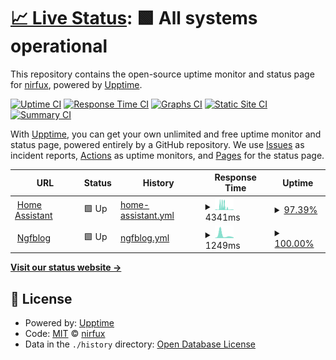 # [📈 Live Status](https://upptime.nirfux.github.io): <!--live status--> **🟩 All systems operational**

This repository contains the open-source uptime monitor and status page for [nirfux](https://upptime.nirfux.github.io), powered by [Upptime](https://github.com/upptime/upptime).

[![Uptime CI](https://github.com/nirfux/upptime/workflows/Uptime%20CI/badge.svg)](https://github.com/nirfux/upptime/actions?query=workflow%3A%22Uptime+CI%22)
[![Response Time CI](https://github.com/nirfux/upptime/workflows/Response%20Time%20CI/badge.svg)](https://github.com/nirfux/upptime/actions?query=workflow%3A%22Response+Time+CI%22)
[![Graphs CI](https://github.com/nirfux/upptime/workflows/Graphs%20CI/badge.svg)](https://github.com/nirfux/upptime/actions?query=workflow%3A%22Graphs+CI%22)
[![Static Site CI](https://github.com/nirfux/upptime/workflows/Static%20Site%20CI/badge.svg)](https://github.com/nirfux/upptime/actions?query=workflow%3A%22Static+Site+CI%22)
[![Summary CI](https://github.com/nirfux/upptime/workflows/Summary%20CI/badge.svg)](https://github.com/nirfux/upptime/actions?query=workflow%3A%22Summary+CI%22)

With [Upptime](https://upptime.js.org), you can get your own unlimited and free uptime monitor and status page, powered entirely by a GitHub repository. We use [Issues](https://github.com/nirfux/upptime/issues) as incident reports, [Actions](https://github.com/nirfux/upptime/actions) as uptime monitors, and [Pages](https://upptime.nirfux.github.io) for the status page.

<!--start: status pages-->
<!-- This summary is generated by Upptime (https://github.com/upptime/upptime) -->
<!-- Do not edit this manually, your changes will be overwritten -->
<!-- prettier-ignore -->
| URL | Status | History | Response Time | Uptime |
| --- | ------ | ------- | ------------- | ------ |
| <img alt="" src="https://icons.duckduckgo.com/ip3/ha.nirgf.com.ico" height="13"> [Home Assistant](https://ha.nirgf.com/) | 🟩 Up | [home-assistant.yml](https://github.com/ngfblog/upptime/commits/HEAD/history/home-assistant.yml) | <details><summary><img alt="Response time graph" src="./graphs/home-assistant/response-time-week.png" height="20"> 4341ms</summary><br><a href="https://upptime.nirfux.github.io/history/home-assistant"><img alt="Response time 2586" src="https://img.shields.io/endpoint?url=https%3A%2F%2Fraw.githubusercontent.com%2Fngfblog%2Fupptime%2FHEAD%2Fapi%2Fhome-assistant%2Fresponse-time.json"></a><br><a href="https://upptime.nirfux.github.io/history/home-assistant"><img alt="24-hour response time 504" src="https://img.shields.io/endpoint?url=https%3A%2F%2Fraw.githubusercontent.com%2Fngfblog%2Fupptime%2FHEAD%2Fapi%2Fhome-assistant%2Fresponse-time-day.json"></a><br><a href="https://upptime.nirfux.github.io/history/home-assistant"><img alt="7-day response time 4341" src="https://img.shields.io/endpoint?url=https%3A%2F%2Fraw.githubusercontent.com%2Fngfblog%2Fupptime%2FHEAD%2Fapi%2Fhome-assistant%2Fresponse-time-week.json"></a><br><a href="https://upptime.nirfux.github.io/history/home-assistant"><img alt="30-day response time 3245" src="https://img.shields.io/endpoint?url=https%3A%2F%2Fraw.githubusercontent.com%2Fngfblog%2Fupptime%2FHEAD%2Fapi%2Fhome-assistant%2Fresponse-time-month.json"></a><br><a href="https://upptime.nirfux.github.io/history/home-assistant"><img alt="1-year response time 2586" src="https://img.shields.io/endpoint?url=https%3A%2F%2Fraw.githubusercontent.com%2Fngfblog%2Fupptime%2FHEAD%2Fapi%2Fhome-assistant%2Fresponse-time-year.json"></a></details> | <details><summary><a href="https://upptime.nirfux.github.io/history/home-assistant">97.39%</a></summary><a href="https://upptime.nirfux.github.io/history/home-assistant"><img alt="All-time uptime 97.89%" src="https://img.shields.io/endpoint?url=https%3A%2F%2Fraw.githubusercontent.com%2Fngfblog%2Fupptime%2FHEAD%2Fapi%2Fhome-assistant%2Fuptime.json"></a><br><a href="https://upptime.nirfux.github.io/history/home-assistant"><img alt="24-hour uptime 100.00%" src="https://img.shields.io/endpoint?url=https%3A%2F%2Fraw.githubusercontent.com%2Fngfblog%2Fupptime%2FHEAD%2Fapi%2Fhome-assistant%2Fuptime-day.json"></a><br><a href="https://upptime.nirfux.github.io/history/home-assistant"><img alt="7-day uptime 97.39%" src="https://img.shields.io/endpoint?url=https%3A%2F%2Fraw.githubusercontent.com%2Fngfblog%2Fupptime%2FHEAD%2Fapi%2Fhome-assistant%2Fuptime-week.json"></a><br><a href="https://upptime.nirfux.github.io/history/home-assistant"><img alt="30-day uptime 96.87%" src="https://img.shields.io/endpoint?url=https%3A%2F%2Fraw.githubusercontent.com%2Fngfblog%2Fupptime%2FHEAD%2Fapi%2Fhome-assistant%2Fuptime-month.json"></a><br><a href="https://upptime.nirfux.github.io/history/home-assistant"><img alt="1-year uptime 97.89%" src="https://img.shields.io/endpoint?url=https%3A%2F%2Fraw.githubusercontent.com%2Fngfblog%2Fupptime%2FHEAD%2Fapi%2Fhome-assistant%2Fuptime-year.json"></a></details>
| <img alt="" src="https://icons.duckduckgo.com/ip3/ngfblog.com.ico" height="13"> [Ngfblog](https://ngfblog.com/) | 🟩 Up | [ngfblog.yml](https://github.com/ngfblog/upptime/commits/HEAD/history/ngfblog.yml) | <details><summary><img alt="Response time graph" src="./graphs/ngfblog/response-time-week.png" height="20"> 1249ms</summary><br><a href="https://upptime.nirfux.github.io/history/ngfblog"><img alt="Response time 602" src="https://img.shields.io/endpoint?url=https%3A%2F%2Fraw.githubusercontent.com%2Fngfblog%2Fupptime%2FHEAD%2Fapi%2Fngfblog%2Fresponse-time.json"></a><br><a href="https://upptime.nirfux.github.io/history/ngfblog"><img alt="24-hour response time 285" src="https://img.shields.io/endpoint?url=https%3A%2F%2Fraw.githubusercontent.com%2Fngfblog%2Fupptime%2FHEAD%2Fapi%2Fngfblog%2Fresponse-time-day.json"></a><br><a href="https://upptime.nirfux.github.io/history/ngfblog"><img alt="7-day response time 1249" src="https://img.shields.io/endpoint?url=https%3A%2F%2Fraw.githubusercontent.com%2Fngfblog%2Fupptime%2FHEAD%2Fapi%2Fngfblog%2Fresponse-time-week.json"></a><br><a href="https://upptime.nirfux.github.io/history/ngfblog"><img alt="30-day response time 672" src="https://img.shields.io/endpoint?url=https%3A%2F%2Fraw.githubusercontent.com%2Fngfblog%2Fupptime%2FHEAD%2Fapi%2Fngfblog%2Fresponse-time-month.json"></a><br><a href="https://upptime.nirfux.github.io/history/ngfblog"><img alt="1-year response time 602" src="https://img.shields.io/endpoint?url=https%3A%2F%2Fraw.githubusercontent.com%2Fngfblog%2Fupptime%2FHEAD%2Fapi%2Fngfblog%2Fresponse-time-year.json"></a></details> | <details><summary><a href="https://upptime.nirfux.github.io/history/ngfblog">100.00%</a></summary><a href="https://upptime.nirfux.github.io/history/ngfblog"><img alt="All-time uptime 100.00%" src="https://img.shields.io/endpoint?url=https%3A%2F%2Fraw.githubusercontent.com%2Fngfblog%2Fupptime%2FHEAD%2Fapi%2Fngfblog%2Fuptime.json"></a><br><a href="https://upptime.nirfux.github.io/history/ngfblog"><img alt="24-hour uptime 100.00%" src="https://img.shields.io/endpoint?url=https%3A%2F%2Fraw.githubusercontent.com%2Fngfblog%2Fupptime%2FHEAD%2Fapi%2Fngfblog%2Fuptime-day.json"></a><br><a href="https://upptime.nirfux.github.io/history/ngfblog"><img alt="7-day uptime 100.00%" src="https://img.shields.io/endpoint?url=https%3A%2F%2Fraw.githubusercontent.com%2Fngfblog%2Fupptime%2FHEAD%2Fapi%2Fngfblog%2Fuptime-week.json"></a><br><a href="https://upptime.nirfux.github.io/history/ngfblog"><img alt="30-day uptime 100.00%" src="https://img.shields.io/endpoint?url=https%3A%2F%2Fraw.githubusercontent.com%2Fngfblog%2Fupptime%2FHEAD%2Fapi%2Fngfblog%2Fuptime-month.json"></a><br><a href="https://upptime.nirfux.github.io/history/ngfblog"><img alt="1-year uptime 100.00%" src="https://img.shields.io/endpoint?url=https%3A%2F%2Fraw.githubusercontent.com%2Fngfblog%2Fupptime%2FHEAD%2Fapi%2Fngfblog%2Fuptime-year.json"></a></details>

<!--end: status pages-->

[**Visit our status website →**](https://upptime.nirfux.github.io)

## 📄 License

- Powered by: [Upptime](https://github.com/upptime/upptime)
- Code: [MIT](./LICENSE) © [nirfux](https://upptime.nirfux.github.io)
- Data in the `./history` directory: [Open Database License](https://opendatacommons.org/licenses/odbl/1-0/)

